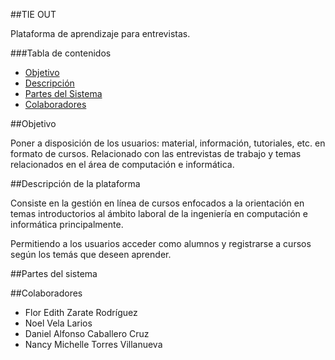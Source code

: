 ##TIE OUT

Plataforma de aprendizaje para entrevistas. 

###Tabla de contenidos

* [Objetivo](#objetivo)
* [Descripción](#descripcion-de-la-plataforma)
* [Partes del Sistema](#partes-del-sistema)
* [Colaboradores](#colaboradores)

##Objetivo

Poner a disposición de los usuarios: material, información, tutoriales, etc. en formato de cursos. Relacionado con las entrevistas de trabajo y temas relacionados en el área de computación e informática.

##Descripción de la plataforma

Consiste en la gestión en línea de cursos enfocados a la orientación en temas introductorios al ámbito laboral de la ingeniería en computación e informática principalmente.

Permitiendo a los usuarios acceder como alumnos y registrarse a cursos según los temás que deseen aprender.

##Partes del sistema

##Colaboradores
* Flor Edith Zarate Rodríguez
* Noel Vela Larios
* Daniel Alfonso Caballero Cruz
* Nancy Michelle Torres Villanueva

[Url de prueba]: http://www.google.com
